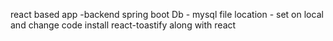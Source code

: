 react based app -backend spring boot
Db - mysql
file location - set on local and change code
install react-toastify along with react
